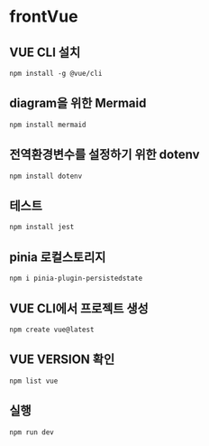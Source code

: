 frontVue
===
## VUE CLI 설치
```
npm install -g @vue/cli
```
## diagram을 위한 Mermaid
```
npm install mermaid
```
## 전역환경변수를 설정하기 위한 dotenv
```
npm install dotenv
```
## 테스트
```
npm install jest
```
## pinia 로컬스토리지
```
npm i pinia-plugin-persistedstate
```
## VUE CLI에서 프로젝트 생성
```
npm create vue@latest
```
## VUE VERSION 확인
```
npm list vue
```
## 실행
```
npm run dev
```
